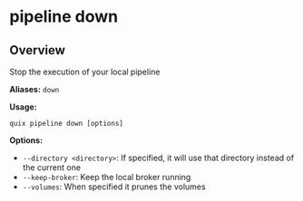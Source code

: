 # pipeline down

## Overview

Stop the execution of your local pipeline

**Aliases:** `down`

**Usage:**

```
quix pipeline down [options]
```

**Options:**

- `--directory <directory>`: If specified, it will use that directory instead of the current one
- `--keep-broker`: Keep the local broker running
- `--volumes`: When specified it prunes the volumes

